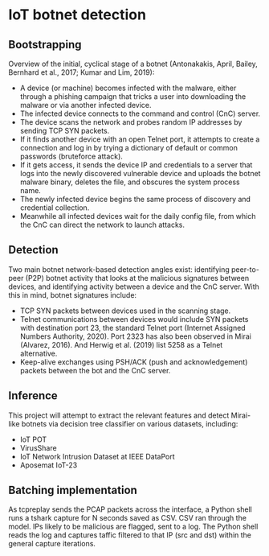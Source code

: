 # IoT botnet detection

## Bootstrapping
Overview of the initial, cyclical stage of a botnet (Antonakakis, April, Bailey, Bernhard et al., 2017; Kumar and Lim, 2019):
- A device (or machine) becomes infected with the malware, either through a phishing campaign that tricks a user into downloading the malware or via another infected device.
- The infected device connects to the command and control (CnC) server.
- The device scans the network and probes random IP addresses by sending TCP SYN packets.
- If it finds another device with an open Telnet port, it attempts to create a connection and log in by trying a dictionary of default or common passwords (bruteforce attack).
- If it gets access, it sends the device IP and credentials to a server that logs into the newly discovered vulnerable device and uploads the botnet malware binary, deletes the file, and obscures the system process name.
- The newly infected device begins the same process of discovery and credential collection.
- Meanwhile all infected devices wait for the daily config file, from which the CnC can direct the network to launch attacks.

## Detection
Two main botnet network-based detection angles exist: identifying peer-to-peer (P2P) botnet activity that looks at the malicious signatures between devices, and identifying activity between a device and the CnC server. With this in mind, botnet signatures include:
- TCP SYN packets between devices used in the scanning stage.
- Telnet communications between devices would include SYN packets with destination port 23, the standard Telnet port (Internet Assigned Numbers Authority, 2020). Port 2323 has also been observed in Mirai (Alvarez, 2016). And Herwig et al. (2019) list 5258 as a Telnet alternative.
- Keep-alive exchanges using PSH/ACK (push and acknowledgement) packets between the bot and the CnC server.

## Inference
This project will attempt to extract the relevant features and detect Mirai-like botnets via decision tree classifier on various datasets, including:
- IoT POT
- VirusShare
- IoT Network Intrusion Dataset at IEEE DataPort
- Aposemat IoT-23

## Batching implementation
As tcpreplay sends the PCAP packets across the interface, a Python shell runs a tshark capture for N seconds saved as CSV. CSV ran through the model. IPs likely to be malicious are flagged, sent to a log. The Python shell reads the log and captures taffic filtered to that IP (src and dst) within the general capture iterations.
